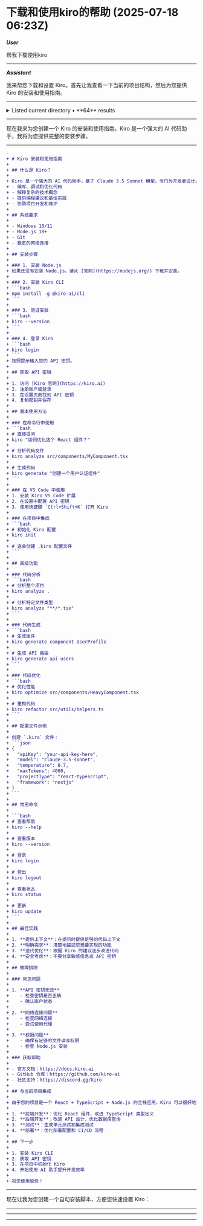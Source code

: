 <!-- Generated by SpecStory -->

# 下载和使用kiro的帮助 (2025-07-18 06:23Z)

_**User**_

帮我下载使用kiro

---

_**Assistant**_

我来帮您下载和设置 Kiro。首先让我查看一下当前的项目结构，然后为您提供 Kiro 的安装和使用指南。


---

<details>
            <summary>Listed current directory • **64** results</summary>
        
| Name |
|-------|
| 📁 `.git` |
| 📄 `WSL_Claude_Setup_Summary.md` |
| 📄 `setup-permanent-proxy.sh` |
| 📄 `test-claude-wsl.sh` |
| 📄 `setup-claude-wsl.sh` |
| 📄 `fix-claude-proxy.bat` |
| 📄 `fix-claude-proxy.ps1` |
| 📄 `test-proxy.bat` |
| 📄 `set-proxy-env.bat` |
| 📄 `fix-proxy-now.ps1` |
| 📄 `fix-user-proxy.bat` |
| 📄 `fix-claude-auth.bat` |
| 📄 `fix-claude-auth.ps1` |
| 📄 `diagnose-proxy.ps1` |
| 📄 `fix-upnet-proxy.bat` |
| 📄 `clean-and-login.bat` |
| 📄 `test-tls-fix.bat` |
| 📄 `debug.log` |
| 📄 `debug-output.log` |
| 📄 `debug-claude.bat` |
| 📄 `clear-proxy-and-test.bat` |
| 📄 `verify-upnet.bat` |
| 📄 `claude-fresh-login.bat` |
| 📄 `claude-login.bat` |
| 📄 `setup-permanent-proxy.ps1` |
| 📄 `setup-system-proxy.ps1` |
| 📄 `run_claude.bat` |
| 📄 `setup-proxy.ps1` |
| 📄 `setup-proxy.bat` |
| 📁 `backend` |
| 📄 `wgcf` |
| 📄 `积分体系建立chatgpt.md` |
| 📄 `打开功能instruction.md` |
| 📄 `test-deployment.sh` |
| 📄 `image.png` |
| 📄 `test-api.html` |
| 📁 `frontend` |
| 📄 `cursor_request_for_resume20250715.md` |
| 📄 `README.md` |
| 📄 `DeploymentChatgpt.md` |
| 📄 `CLAUDE.md` |
| 📁 `.specstory` |
| 📄 `.gitignore` |
| 📄 `test.py` |
| 📄 `id_ed25519.pub` |
| 📁 `.claude` |
| 📄 `PROJECT_STATUS.md` |
| 📄 `POST_DEPLOYMENT_GUIDE.md` |
| 📄 `DEPLOYMENT_GUIDE.md` |
| 📄 `setup-env.sh` |
| 📄 `pre-deploy-check.sh` |
| 📄 `firebase.json` |
| 📁 `functions` |
| 📄 `deploy.sh` |
| 📄 `config.sh` |
| 📄 `ENV_SETUP_GUIDE.md` |
| 📄 `FIREBASE_SETUP_GUIDE.md` |
| 📄 `firestore.indexes.json` |
| 📄 `storage.rules` |
| 📄 `firestore.rules` |
| 📄 `EarnPoints.md` |
| 📁 `.vscode` |
| 📄 `InstructionChatgpt.md` |
| 📄 `.cursorindexingignore` |

</details>

---

现在我来为您创建一个 Kiro 的安装和使用指南。Kiro 是一个强大的 AI 代码助手，我将为您提供完整的安装步骤。


---

```diff
- 
+ # Kiro 安装和使用指南
+ 
+ ## 什么是 Kiro？
+ 
+ Kiro 是一个强大的 AI 代码助手，基于 Claude 3.5 Sonnet 模型，专门为开发者设计。它可以帮助您：
+ - 编写、调试和优化代码
+ - 解释复杂的技术概念
+ - 提供编程建议和最佳实践
+ - 协助项目开发和维护
+ 
+ ## 系统要求
+ 
+ - Windows 10/11
+ - Node.js 18+ 
+ - Git
+ - 稳定的网络连接
+ 
+ ## 安装步骤
+ 
+ ### 1. 安装 Node.js
+ 如果还没有安装 Node.js，请从 [官网](https://nodejs.org/) 下载并安装。
+ 
+ ### 2. 安装 Kiro CLI
+ ```bash
+ npm install -g @kiro-ai/cli
+ ```
+ 
+ ### 3. 验证安装
+ ```bash
+ kiro --version
+ ```
+ 
+ ### 4. 登录 Kiro
+ ```bash
+ kiro login
+ ```
+ 按照提示输入您的 API 密钥。
+ 
+ ## 获取 API 密钥
+ 
+ 1. 访问 [Kiro 官网](https://kiro.ai)
+ 2. 注册账户或登录
+ 3. 在设置页面找到 API 密钥
+ 4. 复制密钥并保存
+ 
+ ## 基本使用方法
+ 
+ ### 在命令行中使用
+ ```bash
+ # 直接提问
+ kiro "如何优化这个 React 组件？"
+ 
+ # 分析代码文件
+ kiro analyze src/components/MyComponent.tsx
+ 
+ # 生成代码
+ kiro generate "创建一个用户认证组件"
+ ```
+ 
+ ### 在 VS Code 中使用
+ 1. 安装 Kiro VS Code 扩展
+ 2. 在设置中配置 API 密钥
+ 3. 使用快捷键 `Ctrl+Shift+K` 打开 Kiro
+ 
+ ### 在项目中集成
+ ```bash
+ # 初始化 Kiro 配置
+ kiro init
+ 
+ # 这会创建 .kiro 配置文件
+ ```
+ 
+ ## 高级功能
+ 
+ ### 代码分析
+ ```bash
+ # 分析整个项目
+ kiro analyze .
+ 
+ # 分析特定文件类型
+ kiro analyze "**/*.tsx"
+ ```
+ 
+ ### 代码生成
+ ```bash
+ # 生成组件
+ kiro generate component UserProfile
+ 
+ # 生成 API 路由
+ kiro generate api users
+ ```
+ 
+ ### 代码优化
+ ```bash
+ # 优化性能
+ kiro optimize src/components/HeavyComponent.tsx
+ 
+ # 重构代码
+ kiro refactor src/utils/helpers.ts
+ ```
+ 
+ ## 配置文件示例
+ 
+ 创建 `.kiro` 文件：
+ ```json
+ {
+   "apiKey": "your-api-key-here",
+   "model": "claude-3.5-sonnet",
+   "temperature": 0.7,
+   "maxTokens": 4000,
+   "projectType": "react-typescript",
+   "framework": "nextjs"
+ }
+ ```
+ 
+ ## 常用命令
+ 
+ ```bash
+ # 查看帮助
+ kiro --help
+ 
+ # 查看版本
+ kiro --version
+ 
+ # 登录
+ kiro login
+ 
+ # 登出
+ kiro logout
+ 
+ # 查看状态
+ kiro status
+ 
+ # 更新
+ kiro update
+ ```
+ 
+ ## 最佳实践
+ 
+ 1. **提供上下文**：在提问时提供足够的代码上下文
+ 2. **明确需求**：清楚地描述您想要实现的功能
+ 3. **迭代优化**：根据 Kiro 的建议逐步改进代码
+ 4. **安全考虑**：不要分享敏感信息或 API 密钥
+ 
+ ## 故障排除
+ 
+ ### 常见问题
+ 
+ 1. **API 密钥无效**
+    - 检查密钥是否正确
+    - 确认账户状态
+ 
+ 2. **网络连接问题**
+    - 检查网络连接
+    - 尝试使用代理
+ 
+ 3. **权限问题**
+    - 确保有足够的文件读写权限
+    - 检查 Node.js 安装
+ 
+ ### 获取帮助
+ 
+ - 官方文档：https://docs.kiro.ai
+ - GitHub 仓库：https://github.com/kiro-ai
+ - 社区支持：https://discord.gg/kiro
+ 
+ ## 与当前项目集成
+ 
+ 由于您的项目是一个 React + TypeScript + Node.js 的全栈应用，Kiro 可以很好地帮助您：
+ 
+ 1. **前端开发**：优化 React 组件，改进 TypeScript 类型定义
+ 2. **后端开发**：改进 API 设计，优化数据库查询
+ 3. **测试**：生成单元测试和集成测试
+ 4. **部署**：优化部署配置和 CI/CD 流程
+ 
+ ## 下一步
+ 
+ 1. 安装 Kiro CLI
+ 2. 获取 API 密钥
+ 3. 在项目中初始化 Kiro
+ 4. 开始使用 AI 助手提升开发效率
+ 
+ 祝您使用愉快！ 
```

---

现在让我为您创建一个自动安装脚本，方便您快速设置 Kiro：


---



---



---

